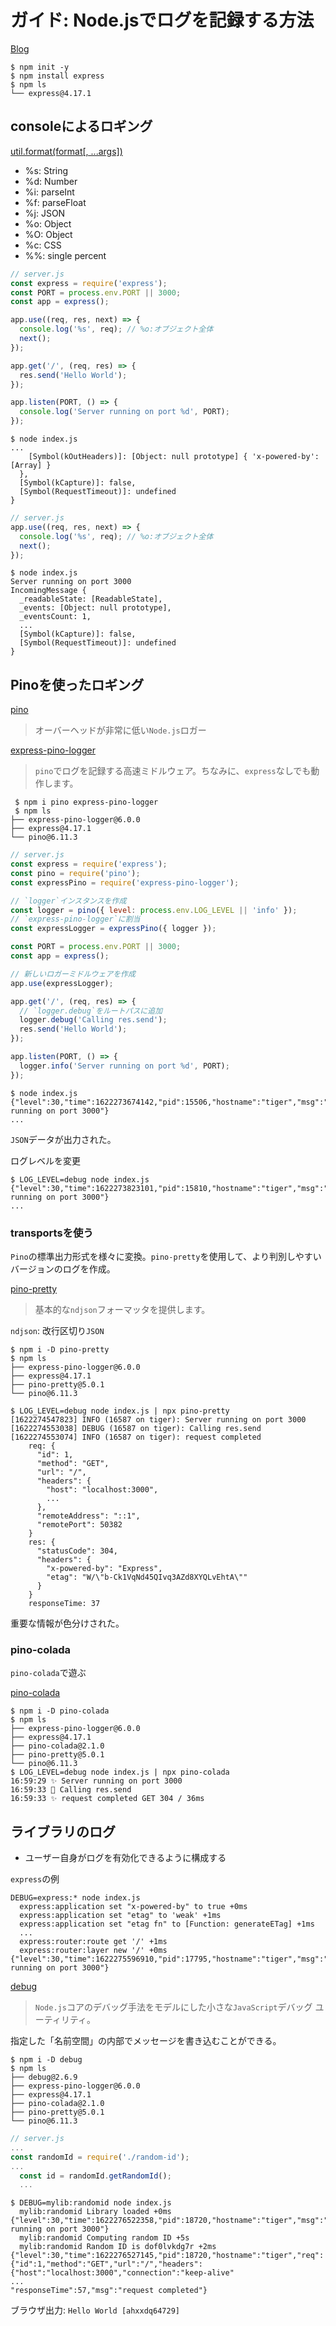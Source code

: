 # ガイド: Node.jsでログを記録する方法

[Blog](https://www.twilio.com/blog/a-guide-to-node-js-logging-jp)

```shell
$ npm init -y
$ npm install express
$ npm ls
└── express@4.17.1
```

## consoleによるロギング

[util.format(format[, ...args])](https://nodejs.org/dist/latest-v14.x/docs/api/util.html)


- %s: String
- %d: Number
- %i: parseInt
- %f: parseFloat
- %j: JSON
- %o: Object
- %O: Object
- %c: CSS
- %%: single percent

```js
// server.js
const express = require('express');
const PORT = process.env.PORT || 3000;
const app = express();

app.use((req, res, next) => {
  console.log('%s', req); // %o:オブジェクト全体
  next();
});

app.get('/', (req, res) => {
  res.send('Hello World');
});

app.listen(PORT, () => {
  console.log('Server running on port %d', PORT);
});
```

```shell
$ node index.js
...
    [Symbol(kOutHeaders)]: [Object: null prototype] { 'x-powered-by': [Array] }
  },
  [Symbol(kCapture)]: false,
  [Symbol(RequestTimeout)]: undefined
}
```

```js
// server.js
app.use((req, res, next) => {
  console.log('%s', req); // %o:オブジェクト全体
  next();
});
```

```shell
$ node index.js
Server running on port 3000
IncomingMessage {
  _readableState: [ReadableState],
  _events: [Object: null prototype],
  _eventsCount: 1,
  ...
  [Symbol(kCapture)]: false,
  [Symbol(RequestTimeout)]: undefined
}
```

## Pinoを使ったロギング

[pino](https://getpino.io/#/)

> オーバーヘッドが非常に低い`Node.js`ロガー

[express-pino-logger](https://github.com/pinojs/express-pino-logger#readme)

> `pino`でログを記録する高速ミドルウェア。ちなみに、`express`なしでも動作します。

```shell
 $ npm i pino express-pino-logger
 $ npm ls
├── express-pino-logger@6.0.0
├── express@4.17.1
└── pino@6.11.3
```

```js
// server.js
const express = require('express');
const pino = require('pino');
const expressPino = require('express-pino-logger');

// `logger`インスタンスを作成
const logger = pino({ level: process.env.LOG_LEVEL || 'info' });
// `express-pino-logger`に割当
const expressLogger = expressPino({ logger });

const PORT = process.env.PORT || 3000;
const app = express();

// 新しいロガーミドルウェアを作成
app.use(expressLogger);

app.get('/', (req, res) => {
  // `logger.debug`をルートパスに追加
  logger.debug('Calling res.send');
  res.send('Hello World');
});

app.listen(PORT, () => {
  logger.info('Server running on port %d', PORT);
});
```

```shell
$ node index.js
{"level":30,"time":1622273674142,"pid":15506,"hostname":"tiger","msg":"Server running on port 3000"}
...
```

`JSON`データが出力された。

ログレベルを変更

```shell
$ LOG_LEVEL=debug node index.js
{"level":30,"time":1622273823101,"pid":15810,"hostname":"tiger","msg":"Server running on port 3000"}
...
```

### transportsを使う

`Pino`の標準出力形式を様々に変換。`pino-pretty`を使用して、より判別しやすいバージョンのログを作成。

[pino-pretty](https://github.com/pinojs/pino-pretty#readme)

> 基本的な`ndjson`フォーマッタを提供します。

`ndjson`: 改行区切り`JSON`

```shell
$ npm i -D pino-pretty
$ npm ls
├── express-pino-logger@6.0.0
├── express@4.17.1
├── pino-pretty@5.0.1
└── pino@6.11.3
```

```shell
$ LOG_LEVEL=debug node index.js | npx pino-pretty
[1622274547823] INFO (16587 on tiger): Server running on port 3000
[1622274553038] DEBUG (16587 on tiger): Calling res.send
[1622274553074] INFO (16587 on tiger): request completed
    req: {
      "id": 1,
      "method": "GET",
      "url": "/",
      "headers": {
        "host": "localhost:3000",
        ...
      },
      "remoteAddress": "::1",
      "remotePort": 50382
    }
    res: {
      "statusCode": 304,
      "headers": {
        "x-powered-by": "Express",
        "etag": "W/\"b-Ck1VqNd45QIvq3AZd8XYQLvEhtA\""
      }
    }
    responseTime: 37
```

重要な情報が色分けされた。

### pino-colada

`pino-colada`で遊ぶ

[pino-colada](https://github.com/lrlna/pino-colada#readme)

```shell
$ npm i -D pino-colada
$ npm ls
├── express-pino-logger@6.0.0
├── express@4.17.1
├── pino-colada@2.1.0
├── pino-pretty@5.0.1
└── pino@6.11.3
$ LOG_LEVEL=debug node index.js | npx pino-colada
16:59:29 ✨ Server running on port 3000
16:59:33 🐛 Calling res.send
16:59:33 ✨ request completed GET 304 / 36ms
```

## ライブラリのログ

- ユーザー自身がログを有効化できるように構成する

`express`の例

```shell
DEBUG=express:* node index.js
  express:application set "x-powered-by" to true +0ms
  express:application set "etag" to 'weak' +1ms
  express:application set "etag fn" to [Function: generateETag] +1ms
  ...
  express:router:route get '/' +1ms
  express:router:layer new '/' +0ms
{"level":30,"time":1622275596910,"pid":17795,"hostname":"tiger","msg":"Server running on port 3000"}
```

[debug](https://github.com/visionmedia/debug#readme)

> `Node.js`コアのデバッグ手法をモデルにした小さな`JavaScript`デバッグ ユーティリティ。

指定した「名前空間」の内部でメッセージを書き込むことができる。

```shell
$ npm i -D debug
$ npm ls
├── debug@2.6.9
├── express-pino-logger@6.0.0
├── express@4.17.1
├── pino-colada@2.1.0
├── pino-pretty@5.0.1
└── pino@6.11.3
```

```js
// server.js
...
const randomId = require('./random-id');
...
  const id = randomId.getRandomId();
  ...
```

```shell
$ DEBUG=mylib:randomid node index.js
  mylib:randomid Library loaded +0ms
{"level":30,"time":1622276522358,"pid":18720,"hostname":"tiger","msg":"Server running on port 3000"}
  mylib:randomid Computing random ID +5s
  mylib:randomid Random ID is dof0lvkdg7r +2ms
{"level":30,"time":1622276527145,"pid":18720,"hostname":"tiger","req":{"id":1,"method":"GET","url":"/","headers":{"host":"localhost:3000","connection":"keep-alive"
...
"responseTime":57,"msg":"request completed"}
```

ブラウザ出力: `Hello World [ahxxdq64729]`





